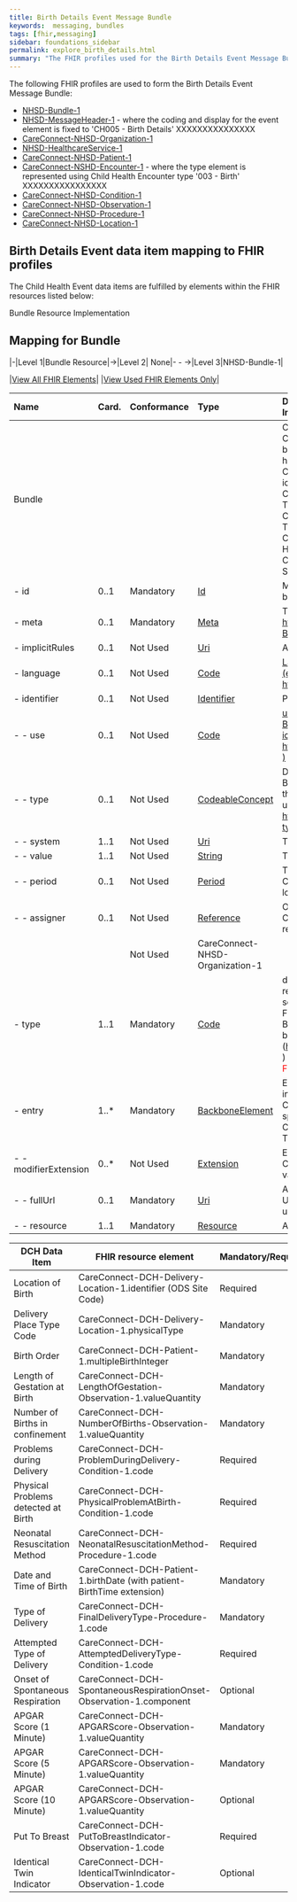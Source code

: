 ```yaml
---
title: Birth Details Event Message Bundle
keywords:  messaging, bundles
tags: [fhir,messaging]
sidebar: foundations_sidebar
permalink: explore_birth_details.html
summary: "The FHIR profiles used for the Birth Details Event Message Bundle"
---
```


The following FHIR profiles are used to form the Birth Details Event Message Bundle:

- [NHSD-Bundle-1](https://fhir.nhs.uk/STU3/StructureDefinition/DCH-Bundle-1)
- [NHSD-MessageHeader-1](https://fhir.nhs.uk/STU3/StructureDefinition/DCH-MessageHeader-1) - where the coding and display for the event element is fixed to 'CH005 - Birth Details' XXXXXXXXXXXXXXX
- [CareConnect-NHSD-Organization-1](https://fhir.hl7.org.uk/STU3/StructureDefinition/CareConnect-Organization-1)
- [NHSD-HealthcareService-1](https://fhir.nhs.uk/STU3/StructureDefinition/DCH-HealthcareService-1)
- [CareConnect-NHSD-Patient-1](https://fhir.nhs.uk/STU3/StructureDefinition/CareConnect-DCH-Patient-1)
- [CareConnect-NSHD-Encounter-1](https://fhir.nhs.uk/STU3/StructureDefinition/CareConnect-DCH-Encounter-1) - where the type element is represented using Child Health Encounter type '003 - Birth' XXXXXXXXXXXXXXXX
- [CareConnect-NHSD-Condition-1](https://fhir.nhs.uk/STU3/StructureDefinition/CareConnect-DCH-PhysicalProblemAtBirth-Condition-1)
- [CareConnect-NHSD-Observation-1](https://fhir.nhs.uk/STU3/StructureDefinition/CareConnect-DCH-APGARScore-Observation-1)
- [CareConnect-NHSD-Procedure-1](https://fhir.nhs.uk/STU3/StructureDefinition/CareConnect-DCH-NeonatalResuscitationMethod-Procedure-1)
- [CareConnect-NHSD-Location-1](https://fhir.nhs.uk/STU3/StructureDefinition/CareConnect-DCH-Delivery-Location-1)

## Birth Details Event data item mapping to FHIR profiles ##

The Child Health Event data items are fulfilled by elements within the FHIR resources listed below:

Bundle Resource Implementation

## Mapping for Bundle ##

|-|Level 1|Bundle Resource|->|Level 2| None|- - ->|Level 3|NHSD-Bundle-1|

|[View All FHIR Elements](explore_birth_details.html#mapping-for-bundle)|    |[View Used FHIR Elements Only](explore_birth_details_used.html#mapping-for-bundle)|

|  **Name** | **Card.** | **Conformance** | **Type** | **Description, Constraints and mapping for DCH Implementation** |
|  :------ | :------ | ------ | :------ | :------ |
|  Bundle | ​ |  |  | Contains a collection of resources<br/>Constraint (bdl-7): FullUrl must be unique in a bundle, or else entries with the same fullUrl must have different meta.versionId<br/>Constraint (bdl-9): A document must have an identifier with a system and a value<br/>Constraint (bdl-3): Entry.Request Only For Some Types Of Bundles<br/>Constraint (bdl-4): Entry.Response Only For Some Types Of Bundles<br/>Constraint (bdl-1): Total Only When A Search Or History<br/>Constraint (bdl-2): Entry.Search Only When A Search |
|  - id | 0..1 | Mandatory | [Id](http://hl7.org/fhir/stu3/datatypes.html#id) | Must contain a UUID to identify the instance of a bundle |
|  - meta | 0..1 | Mandatory | [Meta](http://hl7.org/fhir/stu3/resource.html#Meta) | The profile element MUST contain the value https://fhir.nhs.uk/STU3/StructureDefinition/NHSD-Bundle-1 |
|  - implicitRules | 0..1 | Not Used | [Uri](http://hl7.org/fhir/stu3/datatypes.html#uri) | A set of rules under which this content was created |
|  - language | 0..1 | Not Used | [Code](http://hl7.org/fhir/stu3/datatypes.html#code) | [Language of the resource content . Binding (extensible): A human language. ( http://hl7.org/fhir/stu3/valueset-languages.html )](http://hl7.org/fhir/stu3/valueset-languages.html) |
|  - identifier | 0..1 | Not Used | [Identifier](http://hl7.org/fhir/stu3/datatypes.html#identifier) | Persistent identifier for the bundle |
|  - - use | 0..1 | Not Used | [Code](http://hl7.org/fhir/stu3/datatypes.html#code) | [usual : official <code>&amp;#124;</code> temp : secondary (If known) Binding (required): Identifies the purpose for this identifier, if known . ( http://hl7.org/fhir/stu3/valueset-identifier-use.html )](http://hl7.org/fhir/stu3/valueset-identifier-use.html) |
|  - - type | 0..1 | Not Used | [CodeableConcept](http://hl7.org/fhir/stu3/datatypes.html#codeableconcept) | Description of identifier<br/>Binding (extensible): A coded type for an identifier that can be used to determine which identifier to use for a specific purpose. ( http://hl7.org/fhir/stu3/valueset-identifier-type.html ) |
|  - - system | 1..1 | Not Used | [Uri](http://hl7.org/fhir/stu3/datatypes.html#uri) | The namespace for the identifier value |
|  - - value | 1..1 | Not Used | [String](http://hl7.org/fhir/stu3/datatypes.html#string) | The value that is unique |
|  - - period | 0..1 | Not Used | [Period](http://hl7.org/fhir/stu3/datatypes.html#period) | Time period when id is/was valid for use<br/>Constraint (per-1): If present, start SHALL have a lower value than end |
|  - - assigner | 0..1 | Not Used | [Reference](http://hl7.org/fhir/stu3/references.html) | Organization that issued id (may be just text)<br/>Constraint (ref-1): SHALL have a contained resource if a local reference is provided |
|   |  | Not Used | CareConnect-NHSD-Organization-1 |  |
|  - type | 1..1 | Mandatory | [Code](http://hl7.org/fhir/stu3/datatypes.html#code) | document : message : transaction : transaction-response : batch : batch-response : history : searchset : collection<br/>Fixed Value: message<br/>Binding (required): Indicates the purpose of a bundle - how it was intended to be used. (http://hl7.org/fhir/stu3/valueset-bundle-type.html )<br/><span style="color:red">Fixed Value: message</span>. |
|  - entry | 1..* | Mandatory | [BackboneElement](http://hl7.org/fhir/stu3/backboneelement.html) | Entry in the bundle - will have a resource, or information<br/>Constraint (bdl-8): fullUrl cannot be a version specific reference<br/>Constraint (bdl-5): Must Be A Resource Unless There'S A Request Or Response |
|  - - modifierExtension | 0..* | Not Used | [Extension](http://hl7.org/fhir/stu3/extensibility.html#Extension) | Extensions that cannot be ignored<br/>Constraint (ext-1): Must have either extensions or value[x], not both |
|  - - fullUrl | 0..1 | Mandatory | [Uri](http://hl7.org/fhir/stu3/datatypes.html#uri) | Absolute URL for resource (server address, or UUID/OID). This MUST be a UUID prefixed by urn:uuid: |
|  - - resource | 1..1 | Mandatory | [Resource](http://hl7.org/fhir/stu3/resource.html) | A resource in the bundle |




| DCH Data Item                       | FHIR resource element                                                   | Mandatory/Required/Optional |
|-------------------------------------|-------------------------------------------------------------------------|-----------------------------|
| Location of Birth                   | CareConnect-DCH-Delivery-Location-1.identifier (ODS Site Code)           | Required                   |
| Delivery Place Type Code            | CareConnect-DCH-Delivery-Location-1.physicalType                        | Mandatory                   |
| Birth Order                         | CareConnect-DCH-Patient-1.multipleBirthInteger                     | Mandatory                   |
| Length of Gestation at Birth        | CareConnect-DCH-LengthOfGestation-Observation-1.valueQuantity           | Mandatory                   |
| Number of Births in confinement     | CareConnect-DCH-NumberOfBirths-Observation-1.valueQuantity                  | Mandatory                    |
| Problems during Delivery            | CareConnect-DCH-ProblemDuringDelivery-Condition-1.code                          | Required                    |
| Physical Problems detected at Birth | CareConnect-DCH-PhysicalProblemAtBirth-Condition-1.code            | Required                    |
| Neonatal Resuscitation Method       | CareConnect-DCH-NeonatalResuscitationMethod-Procedure-1.code                           | Required                 |
| Date and Time of Birth              | CareConnect-DCH-Patient-1.birthDate (with patient-BirthTime extension)                           | Mandatory                 |
| Type of Delivery                    | CareConnect-DCH-FinalDeliveryType-Procedure-1.code   | Mandatory                    |
| Attempted Type of Delivery          | CareConnect-DCH-AttemptedDeliveryType-Condition-1.code   | Required                    |
| Onset of Spontaneous Respiration    | CareConnect-DCH-SpontaneousRespirationOnset-Observation-1.component  | Optional                    |
| APGAR Score (1 Minute)              | CareConnect-DCH-APGARScore-Observation-1.valueQuantity                 | Mandatory                   |
| APGAR Score (5 Minute)              | CareConnect-DCH-APGARScore-Observation-1.valueQuantity                  | Mandatory                   |
| APGAR Score (10 Minute)             | CareConnect-DCH-APGARScore-Observation-1.valueQuantity                | Optional                    |
| Put To Breast                       | CareConnect-DCH-PutToBreastIndicator-Observation-1.code                  | Required                    |
| Identical Twin Indicator	      | CareConnect-DCH-IdenticalTwinIndicator-Observation-1.code               | Optional                    |

